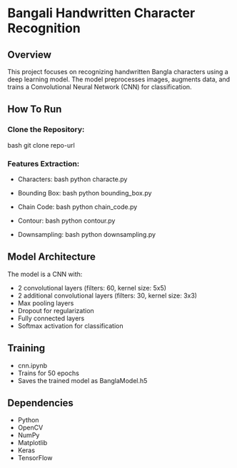 # Bangali Handwritten Character Recognition

## Overview
This project focuses on recognizing handwritten Bangla characters using a deep learning model. The model preprocesses images, augments data, and trains a Convolutional Neural Network (CNN) for classification.

## How To Run
### Clone the Repository:
bash
  git clone repo-url

### Features Extraction:
- Characters:
bash
  python characte.py

- Bounding Box:
bash
  python bounding_box.py

- Chain Code:
bash
  python chain_code.py

- Contour:
bash
  python contour.py

- Downsampling:
bash
  python downsampling.py

## Model Architecture
The model is a CNN with:
- 2 convolutional layers (filters: 60, kernel size: 5x5)
- 2 additional convolutional layers (filters: 30, kernel size: 3x3)
- Max pooling layers
- Dropout for regularization
- Fully connected layers
- Softmax activation for classification

## Training
- cnn.ipynb
- Trains for 50 epochs
- Saves the trained model as BanglaModel.h5

## Dependencies
- Python
- OpenCV
- NumPy
- Matplotlib
- Keras
- TensorFlow
